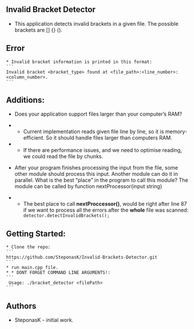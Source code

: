 ## Invalid Bracket Detector
   * This application detects invalid brackets in a given file. The possible brackets are [] {} (). 
## Error
    * Invalid bracket information is printed in this format:
    ```
    Invalid bracket <bracket_type> found at <file_path>:<line_number>:<column_number>.
    ```
## Additions:
  * Does your application support files larger than your computer’s RAM?
  * * Current implementation reads given file line by line, so it is memory-efficient. So it should handle files larger than computers RAM. 
* * If there are performance issues, and we need to optimise reading, we could read the file by chunks.

* After your program finishes processing the input from the file, some other module should process this input. Another module can do it in parallel. What is the best “place” in the program to call this module? The module can be called by function nextProcessor(input string)

* * The best place to call __nextProccessor()__, would be right after line 87 if we want to process all the errors after the __whole__ file was scanned:
``` detector.detectInvalidBrackets();```


## Getting Started:
    * Clone the repo:
    ```
    https://github.com/SteponasK/Invalid-Brackets-Detector.git
    ```
    * run main.cpp file.
    * * DONT FORGET COMMAND LINE ARGUMENTS!:
    ```
     Usage: ./bracket_detector <filePath>
    ```


## Authors
* SteponasK - initial work.